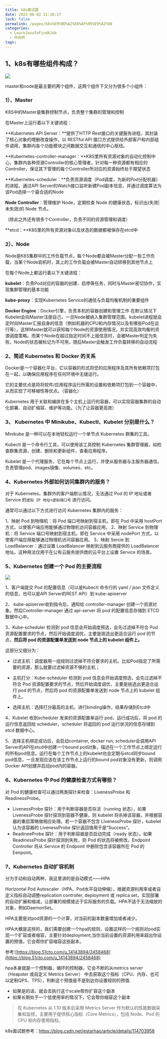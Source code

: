 ```yaml
---
title: k8s面试题
date: 2022-06-02 11:18:17
lock: false
permalink: /pages/k8s%E9%9D%A2%E8%AF%95%E9%A2%98
categories:
  - LearnJavaToFindAJob
  - 中间件
tags:
---
```

## 1、k8s有哪些组件构成？

![](https://img-blog.csdnimg.cn/20200315200407893.png?x-oss-process=image/watermark,type_ZmFuZ3poZW5naGVpdGk,shadow_10,text_aHR0cHM6Ly9ibG9nLmNzZG4ubmV0L3FxXzQwMzc4MDM0,size_16,color_FFFFFF,t_70)

master和node是最主要的两个组件，这两个组件下又分为很多个小组件：

### 1）、Master

K8S中的Master是集群控制节点，负责整个集群的管理和控制

在Master上运行着以下关键进程：

**Kubernetes API Server：**提供了HTTP Rest接口的关键服务进程，其封装了核心对象的增删改查操作，以 RESTful API 接口方式提供给外部客户和内部组件调用，集群内各个功能模块之间数据交互和通信的中心枢纽。

**Kubernetes-controller-manager：**K8S里所有资源对象的自动化控制中心，集群内各种资源Controller的核心管理者，针对每一种资源都有相应的Controller，保证其下管理的每个Controller所对应的资源始终处于期望状态

**Kubernetes-scheduler：**负责资源调度（Pod调度，为新的Pod分配机器）的进程，通过API Server的Watch接口监听新建Pod副本信息，并通过调度算法为该Pod选择一个最合适的Node

**Node Controller**：管理维护 Node，定期检查 Node 的健康状态，标识出(失效|未失效)的 Node 节点。

（除此之外还有很多个Controller，负责不同的资源管理和调度）

**etcd：**K8S里的所有资源对象以及状态的数据都被保存在etcd中

### 2）、Node

Node是K8S集群中的工作负载节点，每个Node都会被Master分配一些工作负载，当某个Node宕机时，其上的工作负载会被Master自动转移到其他节点上

在每个Node上都运行着以下关键进程：

**kubelet**：负责Pod对应的容器的创建、启停等任务，同时与Master密切协作，实现集群管理的基本功能

**kube-proxy**：实现Kubernetes Service的通信与负载均衡机制的重要组件

**Docker Engine**：Docker引擎，负责本机的容器创建和管理工作
在默认情况下Kubelet会向Master注册自己，一旦Node被纳入集群管理范围，kubelet进程就会定时向Master汇报自身的信息（例如机器的CPU和内存情况以及有哪些Pod在运行等），这样Master就可以获知每个Node的资源使用情况，并实现高效均衡的资源调度策略。而某个Node在超过指定时间不上报信息时，会被Master判定为失败，Node的状态被标记为不可用，随后Master会触发工作负载转移的自动流程





### 2、简述 Kubernetes 和 Docker 的关系

Docker是一个容器化平台，它以容器的形式将您的应用程序及其所有依赖项打包在一起，以确保应用程序在任何环境中无缝运行。

它的主要优点是将将软件/应用程序运行所需的设置和依赖项打包到一个容器中，从而实现了可移植性等优点。（容器化）

Kubernetes 用于关联和编排在多个主机上运行的容器，可以实现容器集群的自动化部署、自动扩缩容、维护等功能。（为了让容器更高效）



### 3、 Kubernetes 中 Minikube、Kubectl、Kubelet 分别是什么？

Minikube 是一种可以在本地轻松运行一个单节点 Kubernetes 群集的工具。

Kubectl 是一个命令行工具，可以使用该工具控制 Kubernetes 集群管理器，如检查群集资源，创建、删除和更新组件，查看应用程序。

Kubelet 是一个代理服务，它在每个节点上运行，并使从服务器与主服务器通信。负责管理pod、images镜像、volumes、etc。



### 4、Kubernetes 外部如何访问集群内的服务？

对于 Kubernetes，集群外的客户端默认情况，无法通过 Pod 的 IP 地址或者 Service 的`虚拟 IP 地址+虚拟端口号` 进行访问。

通常可以通过以下方式进行访问 Kubernetes 集群内的服务：

1、映射 Pod 到物理机：将 Pod 端口号映射到宿主机，即在 Pod 中采用 hostPort 方式，以使客户端应用能够通过物理机访问容器应用。
2、映射 Service 到物理机：将 Service 端口号映射到宿主机，即在 Service 中采用 nodePort 方式，以使客户端应用能够通过物理机访问容器应用。
3、映射 Sercie 到 LoadBalancer：通过设置 LoadBalancer 映射到云服务商提供的 LoadBalancer 地址。这种用法仅用于在公有云服务提供商的云平台上设置 Service 的场景。



### 5、Kubernetes 创建一个 Pod 的主要流程

![](https://img-blog.csdn.net/20180422000845368)

1、客户端提交 Pod 的配置信息（可以是Kubectl 命令行的 yaml  / json 文件定义的信息，也可以是API Server的REST API）到 kube-apiserver

2、 kube-apiserver收到指令后，通知给 controller-manager 创建一个资源对象。然后Controller-manager 通过 api-server 将 pod 的配置信息存储到 ETCD 数据中心中。

3、Kube-scheduler 检测到 pod 信息会开始调度预选，会先过滤掉不符合 Pod 资源配置要求的节点，然后开始调度调优，主要是挑选出更适合运行 pod 的节点，**然后将 pod 的资源配置单发送到 node 节点上的 kubelet 组件上。**

这部分又细分为：

- 过滤主机：调度器用一组规则过滤掉不符合要求的主机，比如Pod指定了所需要的资源，那么就要过滤掉资源不够的主机；

- 主机打分：Kube-scheduler 检测到 pod 信息会开始调度预选，会先过滤掉不符合 Pod 资源配置要求的节点，然后开始调度调优，主要是挑选出更适合运行 pod 的节点，然后将 pod 的资源配置单发送到 node 节点上的 kubelet 组件上。
-  选择主机：选择打分最高的主机，进行binding操作，结果存储到Etcd中

4、Kubelet 收到scheduler 发来的资源配置单运行 pod，运行成功后，将 pod 的运行信息返回给 scheduler，scheduler 将返回的 pod 运行状况的信息存储到 etcd 数据中心。

5、选择主机绑定成功后，会启动container, docker run, scheduler会调用API Server的API在etcd中创建一个bound pod对象，描述在一个工作节点上绑定运行的所有pod信息。运行在每个工作节点上的kubelet也会定期与etcd同步bound pod信息，一旦发现应该在该工作节点上运行的bound pod对象没有更新，则调用Docker API创建并启动pod内的容器。



### 6、Kubernetes 中 Pod 的健康检查方式有哪些？

对 Pod 的健康检查可以通过两类探针来检查：LivenessProbe 和 ReadinessProbe。

- LivenessProbe 探针：用于判断容器是否存活（running 状态），如果 LivenessProbe 探针探测到容器不健康，则 kubelet 将杀掉该容器，并根据容器的重启策略做相应处理。若一个容器不包含 LivenessProbe 探针，kubelet 认为该容器的 LivenessProbe 探针返回值用于是“Success”。
- ReadineeProbe 探针：用于判断容器是否启动完成（ready 状态）。如果 ReadinessProbe 探针探测到失败，则 Pod 的状态将被修改。Endpoint Controller 将从 Service 的 Endpoint 中删除包含该容器所在 Pod 的 Eenpoint。



### 7、Kubernetes 自动扩容机制

分为手动和自动两种，我这里讲的是自动模式——HPA

Horizontal Pod Autoscaler（HPA，Pod水平自动伸缩），根据资源利用率或者自定义指标自动调整replication controller, deployment 或 replica set，实现部署的自动扩展和缩减，让部署的规模接近于实际服务的负载。HPA不适于无法缩放的对象，例如DaemonSet。

HPA主要是对pod资源的一个计算，对当前的副本数量增加或者减少。

HPA大概是这样的，我们需要创建一个hpa的规则，设置这样的一个规则对pod实现一个扩容或者缩容，主要针对deployment,当你当前设置的资源利用率超出你设置的预值，它会帮你扩容缩容这些副本。

参考:[https://blog.51cto.com/u_14143894/2458468](https://blog.51cto.com/u_14143894/2458468)

hpa本身就是一个控制器，循环的控制器，它会不断的从metrics server（Heapster 或自定义 Metrics Server） 中去获取这个指标（CPU、内存、也可以定制QPS、TPS），判断这个预值是不是到达你设置规则的预值.

- 如果是的话，就会去执行这个scale帮你扩容这个副本
- 如果长期处于一个低使用率的情况下，它会帮你缩容这个副本

> 在 Kubernetes 从 1.10 版本后采用 Metrics Server 作为默认的性能数据采集和监控，主要用于提供核心指标（Core Metrics），包括 Node、Pod 的 CPU 和内存使用指标。



k8s面试题参考：https://blog.csdn.net/estarhao/article/details/114703958